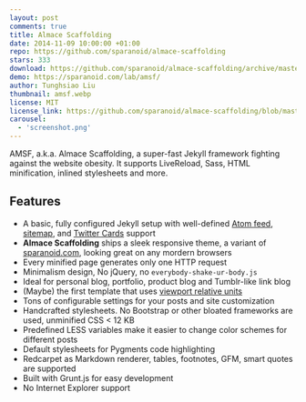 ```yaml
---
layout: post
comments: true
title: Almace Scaffolding
date: 2014-11-09 10:00:00 +01:00
repo: https://github.com/sparanoid/almace-scaffolding
stars: 333
download: https://github.com/sparanoid/almace-scaffolding/archive/master.zip
demo: https://sparanoid.com/lab/amsf/
author: Tunghsiao Liu
thumbnail: amsf.webp
license: MIT
license_link: https://github.com/sparanoid/almace-scaffolding/blob/master/LICENSE
carousel:
  - 'screenshot.png'
---
```


AMSF, a.k.a. Almace Scaffolding, a super-fast Jekyll framework fighting against the website obesity. It supports LiveReload, Sass, HTML minification, inlined stylesheets and more.

## Features

* A basic, fully configured Jekyll setup with well-defined [Atom feed](https://github.com/sparanoid/almace-scaffolding/blob/master/_app/feed-atom.xml), [sitemap](https://github.com/sparanoid/almace-scaffolding/blob/master/_app/sitemap.xml), and [Twitter Cards](https://dev.twitter.com/docs/cards) support
* **Almace Scaffolding** ships a sleek responsive theme, a variant of [sparanoid.com](https://sparanoid.com/), looking great on any mordern browsers
* Every minified page generates only one HTTP request
* Minimalism design, No jQuery, no `everybody-shake-ur-body.js`
* Ideal for personal blog, portfolio, product blog and Tumblr-like link blog
* (Maybe) the first template that uses [viewport relative units](https://www.w3.org/TR/css3-values/#viewport-relative-lengths)
* Tons of configurable settings for your posts and site customization
* Handcrafted stylesheets. No Bootstrap or other bloated frameworks are used, unminified CSS < 12 KB
* Predefined LESS variables make it easier to change color schemes for different posts
* Default stylesheets for Pygments code highlighting
* Redcarpet as Markdown renderer, tables, footnotes, GFM, smart quotes are supported
* Built with Grunt.js for easy development
* No Internet Explorer support
